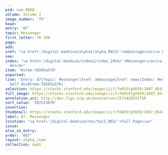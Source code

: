 ```yaml
---
pid: num_0088
volume: Volume 2
image_number: '75'
head:
entry: '87'
topic: Messenger
first_letter: 76-100
page:
add:
xref: "<a href='/digital-beehive/alpha1/alpha_0023/'>ambassage</a>|<a href='/digital-beehive/alpha3/alpha_0644/'>news</a>"
see:
index: "<a href='/digital-beehive/index3/index_2454/'>Messenger</a>|<a href='/digital-beehive/index4/index_3558/'>Self
  do</a>"
item: "#item-78595a576"
unparsed:
line: 'Entry: 87|Topic: Messenger|Xref: ambassage|Xref: news|Index: Messenger|Index:
  Self do|#item-78595a576|'
selection: https://stacks.stanford.edu/image/iiif/fm855tg5659/1607_0542/295,3076,3038,489/full/0/default.jpg
full_image: https://stacks.stanford.edu/image/iiif/fm855tg5659/1607_0542/full/full/0/default.jpg
annotation_uri: http://dev.llgc.org.uk/annotation/1571426551758
sort_value: '207513076'
insertion:
thumbnail: https://stacks.stanford.edu/image/iiif/fm855tg5659/1607_0542/295,3076,600,180/250,/0/default.jpg
label: 87. Messenger
location: "<a href='/digital-beehive/toc/toc2_065/'>Full Page</a>"
issue:
also_in_entry:
order: '087'
layout: alpha_item
collection: num1
---
```

